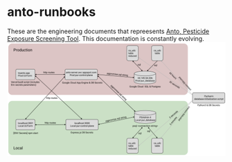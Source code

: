 # anto-runbooks

These are the engineering documents that repreesents [Anto, Pesticide Exposure Screening Tool](https://tryanto.io/). This documentation is constantly evolving. 
![Anto architecture diagram](anto-architecture-diagram.png)
